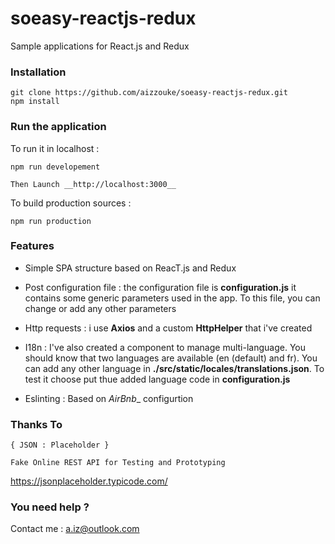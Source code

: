 # soeasy-reactjs-redux
Sample applications for React.js and Redux

### Installation

```
git clone https://github.com/aizzouke/soeasy-reactjs-redux.git
npm install
```

### Run the application

To run it in localhost :

```
npm run developement

Then Launch __http://localhost:3000__
```

To build production sources :

```
npm run production
```

### Features
- Simple SPA structure based on ReacT.js and Redux

- Post configuration file : the configuration file is __configuration.js__ it contains some generic parameters used in the app. To this file, you can change or add any other parameters

- Http requests : i use __Axios__ and a custom __HttpHelper__ that i've created

- I18n : I've also created a component to manage multi-language. You should know that two languages are available (en (default) and fr). You can add any other language in __./src/static/locales/translations.json__. To test it choose put thue added language code in __configuration.js__

- Eslinting : Based on _AirBnb__ configurtion

### Thanks To 

```
{ JSON : Placeholder }

Fake Online REST API for Testing and Prototyping 

```

https://jsonplaceholder.typicode.com/

### You need help ?
Contact me : a.iz@outlook.com 
